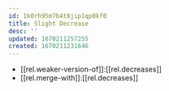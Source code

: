 ```yaml
---
id: 1k0rh95m7b4t8jip1qp0kf0
title: Slight Decrease
desc: ''
updated: 1670211257255
created: 1670211231646
---
```


- [[rel.weaker-version-of]]:[[rel.decreases]]
- [[rel.merge-with]]:[[rel.decreases]]